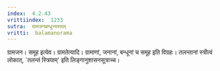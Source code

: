 ```yaml
---
index:  4.2.43
vrittiindex:  1233
sutra:  ग्रामजनबन्धुभ्यस्तल्
vritti:  balamanorama 
---
```


ग्रामजन। समूह इत्येव। ग्रामतेत्यादि। ग्रामाणां, जनानां, बन्धूनां च समूह इति विग्रहः। तलन्तानां स्त्रीत्वं लोकात्, `तलन्तं स्त्रियाम्' इति लिङ्गानुशासनसूत्राच्च। 

